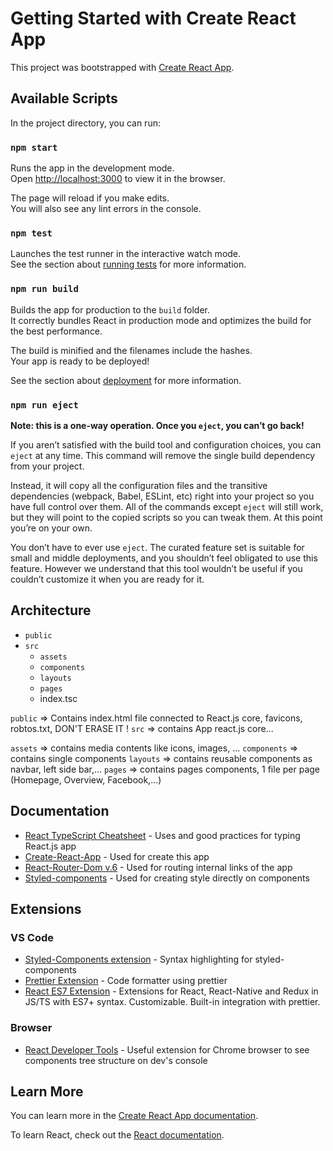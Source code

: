 # Getting Started with Create React App

This project was bootstrapped with [Create React App](https://github.com/facebook/create-react-app).

## Available Scripts

In the project directory, you can run:

### `npm start`

Runs the app in the development mode.\
Open [http://localhost:3000](http://localhost:3000) to view it in the browser.

The page will reload if you make edits.\
You will also see any lint errors in the console.

### `npm test`

Launches the test runner in the interactive watch mode.\
See the section about [running tests](https://facebook.github.io/create-react-app/docs/running-tests) for more information.

### `npm run build`

Builds the app for production to the `build` folder.\
It correctly bundles React in production mode and optimizes the build for the best performance.

The build is minified and the filenames include the hashes.\
Your app is ready to be deployed!

See the section about [deployment](https://facebook.github.io/create-react-app/docs/deployment) for more information.

### `npm run eject`

**Note: this is a one-way operation. Once you `eject`, you can’t go back!**

If you aren’t satisfied with the build tool and configuration choices, you can `eject` at any time. This command will remove the single build dependency from your project.

Instead, it will copy all the configuration files and the transitive dependencies (webpack, Babel, ESLint, etc) right into your project so you have full control over them. All of the commands except `eject` will still work, but they will point to the copied scripts so you can tweak them. At this point you’re on your own.

You don’t have to ever use `eject`. The curated feature set is suitable for small and middle deployments, and you shouldn’t feel obligated to use this feature. However we understand that this tool wouldn’t be useful if you couldn’t customize it when you are ready for it.

## Architecture

- `public`
- `src`
  - `assets`
  - `components`
  - `layouts`
  - `pages`
  - index.tsc

`public` => Contains index.html file connected to React.js core, favicons, robtos.txt, DON'T ERASE IT !
`src` => contains App react.js core...

`assets` => contains media contents like icons, images, ...
`components` => contains single components
`layouts` => contains reusable components as navbar, left side bar,...
`pages` => contains pages components, 1 file per page (Homepage, Overview, Facebook,...)

## Documentation

- [React TypeScript Cheatsheet](https://react-typescript-cheatsheet.netlify.app/) - Uses and good practices for typing React.js app
- [Create-React-App](https://create-react-app.dev/docs/getting-started/) - Used for create this app
- [React-Router-Dom v.6](https://reactrouter.com/) - Used for routing internal links of the app
- [Styled-components](https://styled-components.com/) - Used for creating style directly on components

## Extensions

### VS Code

- [Styled-Components extension](https://marketplace.visualstudio.com/items?itemName=styled-components.vscode-styled-components) - Syntax highlighting for styled-components
- [Prettier Extension](https://marketplace.visualstudio.com/items?itemName=esbenp.prettier-vscode) - Code formatter using prettier
- [React ES7 Extension](https://marketplace.visualstudio.com/items?itemName=dsznajder.es7-react-js-snippets) - Extensions for React, React-Native and Redux in JS/TS with ES7+ syntax. Customizable. Built-in integration with prettier.

### Browser

- [React Developer Tools](https://chrome.google.com/webstore/detail/react-developer-tools/fmkadmapgofadopljbjfkapdkoienihi/related) - Useful extension for Chrome browser to see components tree structure on dev's console

## Learn More

You can learn more in the [Create React App documentation](https://facebook.github.io/create-react-app/docs/getting-started).

To learn React, check out the [React documentation](https://reactjs.org/).
